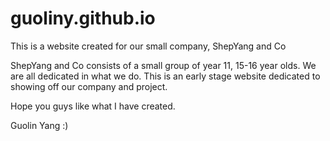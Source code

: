 # guoliny.github.io
This is a website created for our small company, ShepYang and Co

ShepYang and Co consists of a small group of year 11, 15-16 year olds. We are all dedicated in what we do.
This is an early stage website dedicated to showing off our company and project.

Hope you guys like what I have created.

Guolin Yang :)
